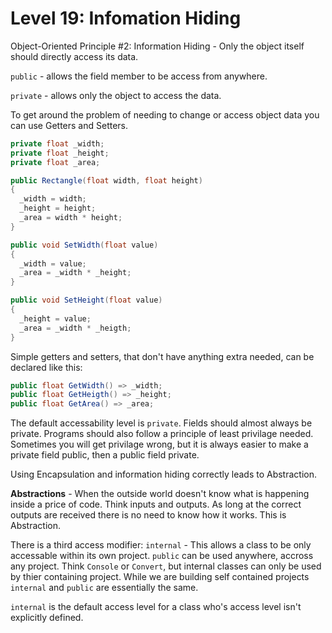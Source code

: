 # Level 19: Infomation Hiding

Object-Oriented Principle #2: Information Hiding - Only the object itself should directly access its data.

`public` - allows the field member to be access from anywhere.

`private` - allows only the object to access the data. 

To get around the problem of needing to change or access object data you can use Getters and Setters. 
```cs
private float _width;
private float _height;
private float _area;

public Rectangle(float width, float height)
{
  _width = width;
  _height = height;
  _area = width * height;
}

public void SetWidth(float value)
{
  _width = value;
  _area = _width * _height;
}

public void SetHeight(float value)
{
  _height = value;
  _area = _width * _heigth;
}
```

Simple getters and setters, that don't have anything extra needed, can be declared like this:
```cs
public float GetWidth() => _width;
public float GetHeigth() => _height;
public float GetArea() => _area;
```

The default accessability level is `private`. Fields should almost always be private. Programs should also follow a principle of least privilage needed.
Sometimes you will get privilage wrong, but it is always easier to make a private field public, then a public field private. 

Using Encapsulation and information hiding correctly leads to Abstraction. 

**Abstractions** - When the outside world doesn't know what is happening inside a price of code. Think inputs and outputs. As long at the correct outputs are received there is no need to know how it works.
This is Abstraction. 

There is a third access modifier: `internal` - This allows a class to be only accessable within its own project. `public` can be used anywhere, accross any project. Think `Console` or `Convert`, 
but internal classes can only be used by thier containing project. While we are building self contained projects `internal` and `public` are essentially the same.

`internal` is the default access level for a class who's access level isn't explicitly defined. 
